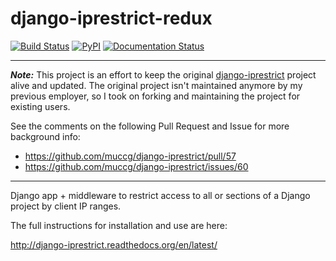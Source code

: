django-iprestrict-redux
=======================
[![Build Status](https://travis-ci.org/sztamas/django-iprestrict-redux.png?branch=master)](https://travis-ci.org/sztamas/django-iprestrict-redux) [![PyPI](https://badge.fury.io/py/django-iprestrict-redux.svg)](https://pypi.python.org/pypi/django-iprestrict-redux) [![Documentation Status](https://readthedocs.org/projects/django-iprestrict/badge/?version=latest)](http://django-iprestrict.readthedocs.org/en/latest/?badge=latest)

___

***Note:***
This project is an effort to keep the original [django-iprestrict](https://github.com/muccg/django-iprestrict) project alive and updated.
The original project isn't maintained anymore by my previous employer, so I took on forking and maintaining the project for existing users.

See the comments on the following Pull Request and Issue for more background info:
* https://github.com/muccg/django-iprestrict/pull/57
* https://github.com/muccg/django-iprestrict/issues/60
___

Django app + middleware to restrict access to all or sections of a Django project by client IP ranges.

The full instructions for installation and use are here:

  http://django-iprestrict.readthedocs.org/en/latest/
